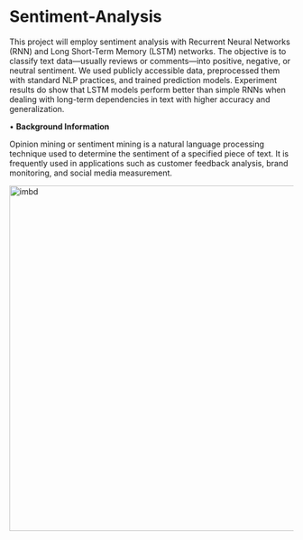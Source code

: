 # Sentiment-Analysis
This project will employ sentiment analysis with Recurrent 
Neural Networks (RNN) and Long Short-Term Memory (LSTM) 
networks. The objective is to classify text data—usually reviews 
or comments—into positive, negative, or neutral sentiment. We 
used publicly accessible data, preprocessed them with standard 
NLP practices, and trained prediction models. Experiment 
results do show that LSTM models perform better than simple 
RNNs when dealing with long-term dependencies in text with 
higher accuracy and generalization. 

• **Background Information** 

Opinion mining or sentiment mining is a natural language 
processing technique used to determine the sentiment of a 
specified piece of text. It is frequently used in applications such 
as customer feedback analysis, brand monitoring, and social 
media measurement.

<img width="611" alt="imbd" src="https://github.com/user-attachments/assets/847aeb32-fd4d-45f8-a472-37643c01a517" />
